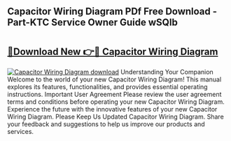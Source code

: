 ## Capacitor Wiring Diagram PDf Free Download - Part-KTC Service Owner Guide wSQlb

# <h2><a href="http://dfhxaw.blite.top/?on=Capacitor+Wiring+Diagram">🔗Download New 👉🔴 Capacitor Wiring Diagram</a></h2>

[![Capacitor Wiring Diagram download](https://i.imgur.com/lujVjoI.png)](http://dfhxaw.blite.top/?on=Capacitor+Wiring+Diagram)
Understanding Your Companion Welcome to the world of your new Capacitor Wiring Diagram! This manual explores its features, functionalities, and provides essential operating instructions. Important User Agreement Please review the user agreement terms and conditions before operating your new Capacitor Wiring Diagram. Experience the future with the innovative features of your new Capacitor Wiring Diagram. Please Keep Us Updated Capacitor Wiring Diagram. Share your feedback and suggestions to help us improve our products and services.
